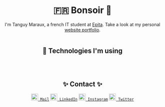 <div align="center">
    <h1> 🇫🇷 Bonsoir 👋 </h1>
    I'm Tanguy Maraux, a french IT student at <a href="https://github.com/epita">Epita</a>.
    Take a look at my personal <a href="https://tanguymaraux.com/">website portfolio</a>.
    <br/>
    <br/>
</div>

<div align="center">
    <h2>🔧 Technologies I'm using</h2>
    <code><img width=22 href="https://raw.githubusercontent.com/Pilpur/master/src/linux.svg" /></code>
    <code><img width=22 href="https://raw.githubusercontent.com/Pilpur/master/src/git.svg" /></code>
    <code><img width=22 href="https://raw.githubusercontent.com/Pilpur/master/src/vscode.svg" /></code>
    <code><img width=22 href="https://raw.githubusercontent.com/Pilpur/master/src/c.svg" /></code>
    <code><img width=22 href="https://raw.githubusercontent.com/Pilpur/master/src/csharp.svg" /></code>
    <code><img width=22 href="https://raw.githubusercontent.com/Pilpur/master/src/python.svg" /></code>
    <code><img width=22 href="https://raw.githubusercontent.com/Pilpur/master/src/html.svg" /></code>
    <code><img width=22 href="https://raw.githubusercontent.com/Pilpur/master/src/css.svg" /></code>
    <code><img width=22 href="https://raw.githubusercontent.com/Pilpur/master/src/sass.svg" /></code>
    <code><img width=22 href="https://raw.githubusercontent.com/Pilpur/master/src/react.svg" /></code>
    <code><img width=22 href="https://raw.githubusercontent.com/Pilpur/master/src/typescript.svg" /></code>
    <code><img width=22 href="https://raw.githubusercontent.com/Pilpur/master/src/mysql.svg" /></code>
    <code><img width=22 href="https://raw.githubusercontent.com/Pilpur/master/src/docker.svg" /></code>
    <code><img width=22 href="https://raw.githubusercontent.com/Pilpur/master/src/go.svg" /></code>
    <code><img width=22 href="https://raw.githubusercontent.com/Pilpur/master/src/bitcoin.svg" /></code>
    <code><img width=22 href="https://raw.githubusercontent.com/Pilpur/master/src/flutter.svg" /></code>
    <br/>
    <br/>
</div>

<div align="center">
<h2>✨ Contact ✨</h2>
    <code><a href="mailto:tanguy.maraux@gmail.com" title="Email"><img width="22" src=""> Mail</a></code>
    <code><a href="https://www.linkedin.com/in/tanguy-maraux-1555041b0/" title="LinkedIn Profile"><img width="22" src=""> LinkedIn</a></code>
    <code><a href="https://www.instagram.com/guytanlalegende/" title="Instagram Profile"><img width="22" src=""> Instagram</a></code>
    <code><a href="https://twitter.com/Guytanlalegende" title="Twitter Profile"><img width="22" src=""> Twitter</a></code>
</div>